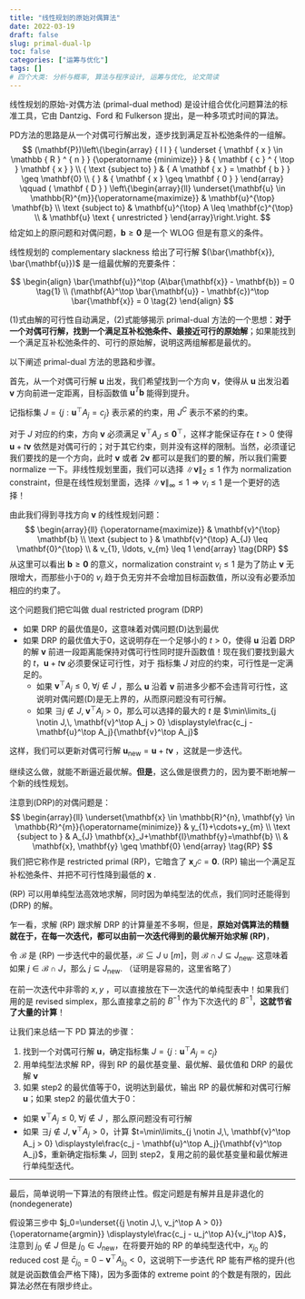 ```yaml
---
title: "线性规划的原始对偶算法"
date: 2022-03-19
draft: false
slug: primal-dual-lp
toc: false
categories: ["运筹与优化"]
tags: []
# 四个大类: 分析与概率, 算法与程序设计, 运筹与优化, 论文简读
---
```



线性规划的原始-对偶方法 (primal-dual method) 是设计组合优化问题算法的标准工具，它由 Dantzig、Ford 和 Fulkerson 提出，是一种多项式时间的算法。

PD方法的思路是从一个对偶可行解出发，逐步找到满足互补松弛条件的一组解。
$$
(\mathbf{P})\left\{\begin{array} { l l } 
{ \underset { \mathbf { x } \in \mathbb { R } ^ { n } } {\operatorname {minimize}} } & { \mathbf { c } ^ { \top } \mathbf { x } } \\
{ \text {subject to} } & { A \mathbf { x } = \mathbf { b } } \geq \mathbf{0} \\
{ } & { \mathbf { x } \geq \mathbf { 0 } }
\end{array} \qquad ( \mathbf { D } ) \left\{\begin{array}{ll}
\underset{\mathbf{u} \in \mathbb{R}^{m}}{\operatorname{maximize}} & \mathbf{u}^{\top} \mathbf{b} \\
\text {subject to} & \mathbf{u}^{\top} A \leq \mathbf{c}^{\top} \\
& \mathbf{u} \text { unrestricted }
\end{array}\right.\right.
$$
给定如上的原问题和对偶问题，$\mathbf{b} \geq \mathbf{0}$ 是一个 WLOG 但是有意义的条件。

线性规划的 complementary slackness 给出了可行解 $(\bar{\mathbf{x}}, \bar{\mathbf{u}})$ 是一组最优解的充要条件：

$$
\begin{align}
\bar{\mathbf{u}}^\top (A\bar{\mathbf{x}} - \mathbf{b}) = 0  \tag{1} \\
(\mathbf{A}^\top \bar{\mathbf{u}} - \mathbf{c})^\top \bar{\mathbf{x}} = 0 \tag{2}
\end{align}
$$

(1)式由解的可行性自动满足，(2)式能够揭示 primal-dual 方法的一个思想：**对于一个对偶可行解，找到一个满足互补松弛条件、最接近可行的原始解**；如果能找到一个满足互补松弛条件的、可行的原始解，说明这两组解都是最优的。

以下阐述 primal-dual 方法的思路和步骤。

首先，从一个对偶可行解 $\mathbf{u}$ 出发，我们希望找到一个方向 $\mathbf{v}$，使得从 $\mathbf{u}$ 出发沿着 $\mathbf{v}$ 方向前进一定距离，目标函数值 $\mathbf{u}^T \mathbf{b}$ 能得到提升。

记指标集 $J = \{j : \mathbf{u}^\top A_j = c_j\}$ 表示紧的约束，用 $J^C$ 表示不紧的约束。

对于 $J$ 对应的约束，方向 $\mathbf{v}$ 必须满足 $\mathbf{v}^\top A_J \leq \mathbf{0}^\top$，这样才能保证存在 $t > 0$ 使得 $\mathbf{u} + t \mathbf{v}$ 依然是对偶可行的；对于其它约束，则并没有这样的限制。当然，必须谨记我们要找的是一个方向，此时 $\mathbf{v}$ 或者 $2 \mathbf{v}$ 都可以是我们的要的解，所以我们需要 normalize 一下。非线性规划里面，我们可以选择 $\| \mathbf{v} \|_2 \leq 1$ 作为 normalization constraint，但是在线性规划里面，选择 $\| \mathbf{v} \|_\infty \leq 1 \Rightarrow v_i \leq 1$ 是一个更好的选择！

由此我们得到寻找方向 $\mathbf{v}$ 的线性规划问题：
$$
\begin{array}{ll}
{\operatorname{maximize}} & \mathbf{v}^{\top} \mathbf{b} \\
\text {subject to } & \mathbf{v}^{\top} A_{J} \leq \mathbf{0}^{\top} \\
& v_{1}, \ldots, v_{m} \leq 1
\end{array} \tag{DRP}
$$
从这里可以看出 $\mathbf{b} \geq \mathbf{0}$ 的意义，normalization constraint $v_i \leq 1$ 是为了防止 $\mathbf{v}$ 无限增大，而那些小于0的 $v_i$ 趋于负无穷并不会增加目标函数值，所以没有必要添加相应的约束了。

这个问题我们把它叫做 dual restricted program (DRP)

+ 如果 DRP 的最优值是0，这意味着对偶问题(D)达到最优
+ 如果 DRP 的最优值大于0，这说明存在一个足够小的 $t>0$，使得 $\mathbf{u}$ 沿着 DRP 的解 $\mathbf{v}$ 前进一段距离能保持对偶可行性同时提升函数值！现在我们要找到最大的 $t$，$\mathbf{u} + t \mathbf{v}$ 必须要保证可行性，对于 指标集 $J$ 对应的约束，可行性是一定满足的。
  + 如果 $\mathbf{v}^\top A_j \leq 0 , \; \forall j \notin J$ ，那么 $\mathbf{u}$ 沿着 $\mathbf{v}$ 前进多少都不会违背可行性，这说明对偶问题(D)是无上界的，从而原问题没有可行解。
  + 如果 $\exists j \notin J, \;\mathbf{v}^\top A_j > 0$，那么可以选择的最大的 $t$ 是 $\min\limits_{j \notin J,\, \mathbf{v}^\top A_j > 0} \displaystyle\frac{c_j - \mathbf{u}^\top A_j}{\mathbf{v}^\top A_j}$



这样，我们可以更新对偶可行解 $\mathbf{u}_{\text{new}} = \mathbf{u} + t \mathbf{v}$ ，这就是一步迭代。

继续这么做，就能不断逼近最优解。**但是**，这么做是很费力的，因为要不断地解一个新的线性规划。

注意到(DRP)的对偶问题是：
$$
\begin{array}{ll}
\underset{\mathbf{x} \in \mathbb{R}^{n}, \mathbf{y} \in \mathbb{R}^{m}}{\operatorname{minimize}} & y_{1}+\cdots+y_{m} \\
\text {subject to } & A_{J} \mathbf{x}_J+\mathbf{I}\mathbf{y}=\mathbf{b} \\
& \mathbf{x}, \mathbf{y} \geq \mathbf{0}
\end{array} \tag{RP}
$$
我们把它称作是 restricted primal (RP)，它暗含了 $\mathbf{x}_{J^C} = \mathbf{0}$. (RP) 输出一个满足互补松弛条件、并把不可行性降到最低的 $\mathbf{x}$ .

(RP) 可以用单纯型法高效地求解，同时因为单纯型法的优点，我们同时还能得到 (DRP) 的解。

乍一看，求解 (RP) 跟求解 DRP 的计算量差不多啊，但是，**原始对偶算法的精髓就在于，在每一次迭代，都可以由前一次迭代得到的最优解开始求解 (RP)**，

令 $\mathcal{B}$ 是 (RP) 一步迭代中的最优基，$\mathcal{B}\subseteq J \cup [m]$，则 $\mathcal{B}\cap J \subseteq J_{\text{new}}$. 这意味着如果 $j \in \mathcal{B} \cap J$，那么 $j \subseteq J_{\text{new}}$. （证明是容易的，这里省略了）

在前一次迭代中非零的 $x, y$ ，可以直接放在下一次迭代的单纯型表中！如果我们用的是 revised simplex，那么直接拿之前的 $B^{-1}$ 作为下次迭代的 $B^{-1}$，**这就节省了大量的计算**！

让我们来总结一下 PD 算法的步骤：

1. 找到一个对偶可行解 $\mathbf{u}$，确定指标集 $J = \{j : \mathbf{u}^\top A_j = c_j\}$
2. 用单纯型法求解 RP，得到 RP 的最优基变量、最优解、最优值和 DRP 的最优解 $\mathbf{v}$
3. 如果 step2 的最优值等于0，说明达到最优，输出 RP 的最优解和对偶可行解 $\mathbf{u}$；如果 step2 的最优值大于0：
  + 如果 $\mathbf{v}^\top A_j \leq 0 , \; \forall j \notin J$ ，那么原问题没有可行解
  + 如果 $\exists j \notin J, \;\mathbf{v}^\top A_j > 0$，计算 $t=\min\limits_{j \notin J,\, \mathbf{v}^\top A_j > 0} \displaystyle\frac{c_j - \mathbf{u}^\top A_j}{\mathbf{v}^\top A_j}$，重新确定指标集 $J$，回到 step2，复用之前的最优基变量和最优解进行单纯型迭代。

---

最后，简单说明一下算法的有限终止性。假定问题是有解并且是非退化的 (nondegenerate)

假设第三步中 $j_0=\underset{{j \notin J,\, v_j^\top A > 0}}{\operatorname{argmin}}  \displaystyle\frac{c_j - u_j^\top A}{v_j^\top A}$，注意到 $j_0 \notin J$ 但是 $j_0 \in J_{\text{new}}$，在将要开始的 RP 的单纯型迭代中，$x_{j_0}$ 的 reduced cost 是 $\bar{c}_{j_0} = 0 - \mathbf{v}^\top A_{j_0} < 0$，这说明下一步迭代 RP 能有严格的提升(也就是说函数值会严格下降)，因为多面体的 extreme point 的个数是有限的，因此算法必然在有限步终止。


